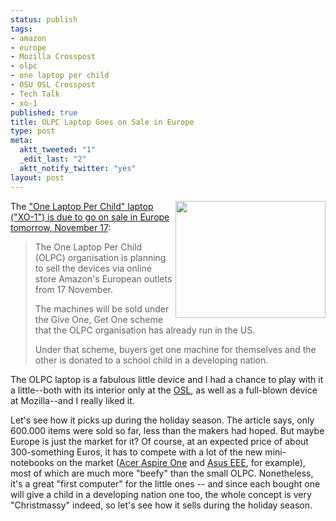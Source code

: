```yaml
--- 
status: publish
tags: 
- amazon
- europe
- Mozilla Crosspost
- olpc
- one laptop per child
- OSU OSL Crosspost
- Tech Talk
- xo-1
published: true
title: OLPC Laptop Goes on Sale in Europe
type: post
meta: 
  aktt_tweeted: "1"
  _edit_last: "2"
  aktt_notify_twitter: "yes"
layout: post
---
```

<img src="http://fredericiana.com/wp-content/uploads/2008/11/olpc.jpg" alt="" title="The OLPC XO-1 laptop" width="240" height="187" class="alignright size-full wp-image-1827" align="right" />The <a href="http://news.bbc.co.uk/2/hi/technology/7728881.stm">"One Laptop Per Child" laptop ("XO-1") is due to go on sale in Europe tomorrow, November 17</a>:

<blockquote>The One Laptop Per Child (OLPC) organisation is planning to sell the devices via online store Amazon's European outlets from 17 November.

The machines will be sold under the Give One, Get One scheme that the OLPC organisation has already run in the US.

Under that scheme, buyers get one machine for themselves and the other is donated to a school child in a developing nation.</blockquote>

The OLPC laptop is a fabulous little device and I had a chance to play with it a little--both with its interior only at the <a href="http://osuosl.org">OSL</a>, as well as a full-blown device at Mozilla--and I really liked it.

Let's see how it picks up during the holiday season. The article says, only 600.000 items were sold so far, less than the makers had hoped. But maybe Europe is just the market for it? Of course, at an expected price of about 300-something Euros, it has to compete with a lot of the new mini-notebooks on the market (<a href="http://en.wikipedia.org/wiki/Aspire_One">Acer Aspire One</a> and <a href="http://en.wikipedia.org/wiki/ASUS_Eee_PC">Asus EEE</a>, for example), most of which are much more "beefy" than the small OLPC. Nonetheless, it's a great "first computer" for the little ones -- and since each bought one will give a child in a developing nation one too, the whole concept is very "Christmassy" indeed, so let's see how it sells during the holiday season.
